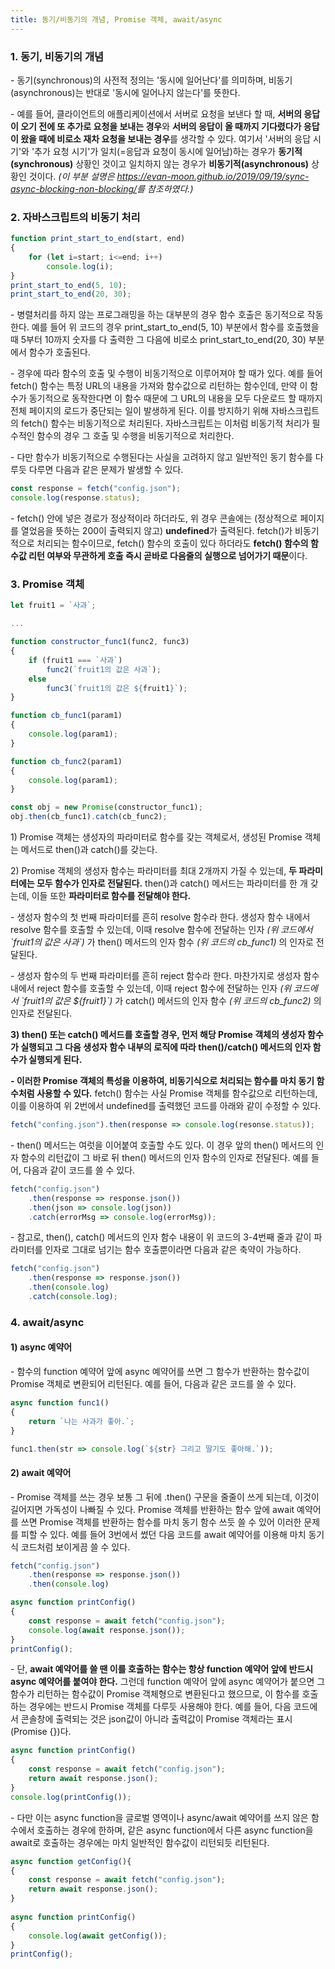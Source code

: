 ```yaml
---
title: 동기/비동기의 개념, Promise 객체, await/async
---
```


### 1. 동기, 비동기의 개념

\- 동기(synchronous)의 사전적 정의는 '동시에 일어난다'를 의미하며, 비동기(asynchronous)는 반대로 '동시에 일어나지 않는다'를 뜻한다.

\- 예를 들어, 클라이언트의 애플리케이션에서 서버로 요청을 보낸다 할 때, **서버의 응답이 오기 전에 또 추가로 요청을 보내는 경우**와 **서버의 응답이 올 때까지 기다렸다가 응답이 왔을 때에 비로소 재차 요청을 보내는 경우**를 생각할 수 있다. 여기서 '서버의 응답 시기'와 '추가 요청 시기'가 일치(=응답과 요청이 동시에 일어남)하는 경우가 **동기적(synchronous)** 상황인 것이고 일치하지 않는 경우가 **비동기적(asynchronous)** 상황인 것이다. _(이 부분 설명은 <https://evan-moon.github.io/2019/09/19/sync-async-blocking-non-blocking/>를 참조하였다.)_



### 2. 자바스크립트의 비동기 처리

```javascript
function print_start_to_end(start, end)
{
    for (let i=start; i<=end; i++)
        console.log(i);
}
print_start_to_end(5, 10);
print_start_to_end(20, 30);
```

\- 병렬처리를 하지 않는 프로그래밍을 하는 대부분의 경우 함수 호출은 동기적으로 작동한다. 예를 들어 위 코드의 경우 print_start_to_end(5, 10) 부분에서 함수를 호출했을 때 5부터 10까지 숫자를 다 출력한 그 다음에 비로소 print_start_to_end(20, 30) 부분에서 함수가 호출된다. 

\- 경우에 따라 함수의 호출 및 수행이 비동기적으로 이루어져야 할 때가 있다. 예를 들어 fetch() 함수는 특정 URL의 내용을 가져와 함수값으로 리턴하는 함수인데, 만약 이 함수가 동기적으로 동작한다면 이 함수 때문에 그 URL의 내용을 모두 다운로드 할 때까지 전체 페이지의 로드가 중단되는 일이 발생하게 된다. 이를 방지하기 위해 자바스크립트의 fetch() 함수는 비동기적으로 처리된다. 자바스크립트는 이처럼 비동기적 처리가 필수적인 함수의 경우 그 호출 및 수행을 비동기적으로 처리한다.

\- 다만 함수가 비동기적으로 수행된다는 사실을 고려하지 않고 일반적인 동기 함수를 다루듯 다루면 다음과 같은 문제가 발생할 수 있다.
```javascript
const response = fetch("config.json");
console.log(response.status);
```
\- fetch() 안에 넣은 경로가 정상적이라 하더라도, 위 경우 콘솔에는 (정상적으로 페이지를 열었음을 뜻하는 200이 출력되지 않고) **undefined**가 출력된다. fetch()가 비동기적으로 처리되는 함수이므로, fetch() 함수의 호출이 있다 하더라도 **fetch() 함수의 함수값 리턴 여부와 무관하게 호출 즉시 곧바로 다음줄의 실행으로 넘어가기 때문**이다. 




### 3. Promise 객체

```javascript
let fruit1 = `사과`;

...

function constructor_func1(func2, func3)
{
    if (fruit1 === `사과`)
        func2(`fruit1의 값은 사과`);
    else
        func3(`fruit1의 값은 ${fruit1}`);
}

function cb_func1(param1)
{
    console.log(param1);
}

function cb_func2(param1)
{
    console.log(param1);
}

const obj = new Promise(constructor_func1);
obj.then(cb_func1).catch(cb_func2);
```

1\) Promise 객체는 생성자의 파라미터로 함수를 갖는 객체로서, 생성된 Promise 객체는 메서드로 then()과 catch()를 갖는다. 

2\) Promise 객체의 생성자 함수는 파라미터를 최대 2개까지 가질 수 있는데, **두 파라미터에는 모두 함수가 인자로 전달된다.** then()과 catch() 메서드는 파라미터를 한 개 갖는데, 이들 또한 **파라미터로 함수를 전달해야 한다.**

\- 생성자 함수의 첫 번째 파라미터를 흔히 resolve 함수라 한다. 생성자 함수 내에서 resolve 함수를 호출할 수 있는데, 이때 resolve 함수에 전달하는 인자 _(위 코드에서 \`fruit1의 값은 사과\`)_ 가 then() 메서드의 인자 함수 _(위 코드의 cb_func1)_ 의 인자로 전달된다.

\- 생성자 함수의 두 번째 파라미터를 흔히 reject 함수라 한다. 마찬가지로 생성자 함수 내에서 reject 함수를 호출할 수 있는데, 이때 reject 함수에 전달하는 인자 _(위 코드에서 \`fruit1의 값은 ${fruit1}\`)_ 가 catch() 메서드의 인자 함수 _(위 코드의 cb_func2)_ 의 인자로 전달된다. 

**3) then() 또는 catch() 메서드를 호출할 경우, 먼저 해당 Promise 객체의 생성자 함수가 실행되고 그 다음 생성자 함수 내부의 로직에 따라 then()/catch() 메서드의 인자 함수가 실행되게 된다.**

**\- 이러한 Promise 객체의 특성을 이용하여, 비동기식으로 처리되는 함수를 마치 동기 함수처럼 사용할 수 있다.** fetch() 함수는 사실 Promise 객체를 함수값으로 리턴하는데, 이를 이용하여 위 2번에서 undefined를 출력했던 코드를 아래와 같이 수정할 수 있다.
```javascript
fetch("confing.json").then(response => console.log(resonse.status));
```
\- then() 메서드는 여럿을 이어붙여 호출할 수도 있다. 이 경우 앞의 then() 메서드의 인자 함수의 리턴값이 그 바로 뒤 then() 메서드의 인자 함수의 인자로 전달된다. 예를 들어, 다음과 같이 코드를 쓸 수 있다.
```javascript
fetch("config.json")
    .then(response => response.json())
    .then(json => console.log(json))
    .catch(errorMsg => console.log(errorMsg));
```
\- 참고로, then(), catch() 메서드의 인자 함수 내용이 위 코드의 3-4번째 줄과 같이 파라미터를 인자로 그대로 넘기는 함수 호출뿐이라면 다음과 같은 축약이 가능하다.
```javascript
fetch("config.json")
    .then(response => response.json())
    .then(console.log)
    .catch(console.log);
```


### 4. await/async

#### 1) async 예약어

\- 함수의 function 예약어 앞에 async 예약어를 쓰면 그 함수가 반환하는 함수값이 Promise 객체로 변환되어 리턴된다. 예를 들어, 다음과 같은 코드를 쓸 수 있다.

```javascript
async function func1()
{
    return `나는 사과가 좋아.`;
}

func1.then(str => console.log(`${str} 그리고 딸기도 좋아해.`));
```


#### 2) await 예약어

\-  Promise 객체를 쓰는 경우 보통 그 뒤에 .then() 구문을 줄줄이 쓰게 되는데, 이것이 길어지면 가독성이 나빠질 수 있다. Promise 객체를 반환하는 함수 앞에 await 예약어를 쓰면 Promise 객체를 반환하는 함수를 마치 동기 함수 쓰듯 쓸 수 있어 이러한 문제를 피할 수 있다. 예를 들어 3번에서 썼던 다음 코드를 await 예약어를 이용해 마치 동기식 코드처럼 보이게끔 쓸 수 있다.
```javascript
fetch("config.json")
    .then(response => response.json())
    .then(console.log)
```
```javascript
async function printConfig()
{
    const response = await fetch("config.json");
    console.log(await response.json());
}
printConfig();
```
\- 단, **await 예약어를 쓸 땐 이를 호출하는 함수는 항상 function 예약어 앞에 반드시 async 예약어를 붙여야 한다.** 그런데 function 예약어 앞에 async 예약어가 붙으면 그 함수가 리턴하는 함수값이 Promise 객체형으로 변환된다고 했으므로, 이 함수를 호출하는 경우에는 반드시 Promise 객체를 다루듯 사용해야 한다. 예를 들어, 다음 코드에서 콘솔창에 출력되는 것은 json값이 아니라 출력값이 Promise 객체라는 표시(Promise {<pending>})다.
```javascript
async function printConfig()
{
    const response = await fetch("config.json");
    return await response.json();
}
console.log(printConfig());
```
\- 다만 이는 async function을 글로벌 영역이나 async/await 예약어를 쓰지 않은 함수에서 호출하는 경우에 한하며, 같은 async function에서 다른 async function을 await로 호출하는 경우에는 마치 일반적인 함수값이 리턴되듯 리턴된다.
```javascript
async function getConfig(){
{
    const response = await fetch("config.json");
    return await response.json();
}
  
async function printConfig()
{
    console.log(await getConfig());
}
printConfig();
```
  
  
